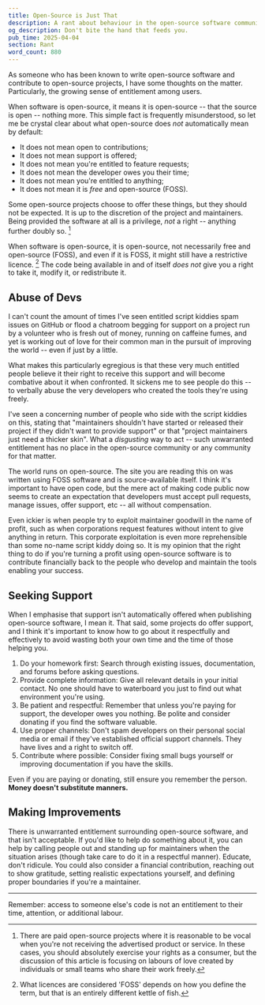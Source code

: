 ```yaml
---
title: Open-Source is Just That
description: A rant about behaviour in the open-source software community focussing on user entitlement at the expense of developer wellbeing.
og_description: Don't bite the hand that feeds you.
pub_time: 2025-04-04
section: Rant
word_count: 880
---
```


As someone who has been known to write open-source software and contribute to open-source projects, I have some thoughts on the matter. Particularly, the growing sense of entitlement among users.

When software is open-source, it means it is open-source -- that the source is open -- nothing more. This simple fact is frequently misunderstood, so let me be crystal clear about what open-source does *not* automatically mean by default:

- It does not mean open to contributions;
- It does not mean support is offered;
- It does not mean you're entitled to feature requests;
- It does not mean the developer owes you their time;
- It does not mean you're entitled to anything;
- It does not mean it is _free_ and open-source (FOSS).

Some open-source projects choose to offer these things, but they should not be expected. It is up to the discretion of the project and maintainers. Being provided the software at all is a privilege, _not_ a right -- anything further doubly so. [^1]

When software is open-source, it is open-source, not necessarily free and open-source (FOSS), and even if it is FOSS, it might still have a restrictive licence. [^2] The code being available in and of itself _does not_ give you a right to take it, modify it, or redistribute it.

## Abuse of Devs

I can't count the amount of times I've seen entitled script kiddies spam issues on GitHub or flood a chatroom begging for support on a project run by a volunteer who is fresh out of money, running on caffeine fumes, and yet is working out of love for their common man in the pursuit of improving the world -- even if just by a little.

What makes this particularly egregious is that these very much entitled people believe it their right to receive this support and will become combative about it when confronted. It sickens me to see people do this -- to verbally abuse the very developers who created the tools they're using freely.

I've seen a concerning number of people who side with the script kiddies on this, stating that "maintainers shouldn't have started or released their project if they didn't want to provide support" or that "project maintainers just need a thicker skin". What a _disgusting_ way to act -- such unwarranted entitlement has no place in the open-source community or any community for that matter.

The world runs on open-source. The site you are reading this on was written using FOSS software and is source-available itself. I think it's important to have open code, but the mere act of making code public now seems to create an expectation that developers must accept pull requests, manage issues, offer support, etc -- all without compensation.

Even ickier is when people try to exploit maintainer goodwill in the name of profit, such as when corporations request features without intent to give anything in return. This corporate exploitation is even more reprehensible than some no-name script kiddy doing so. It is my opinion that the right thing to do if you're turning a profit using open-source software is to contribute financially back to the people who develop and maintain the tools enabling your success.

## Seeking Support

When I emphasise that support isn't automatically offered when publishing open-source software, I mean it. That said, some projects do offer support, and I think it's important to know how to go about it respectfully and effectively to avoid wasting both your own time and the time of those helping you.

1. Do your homework first: Search through existing issues, documentation, and forums before asking questions.
2. Provide complete information: Give all relevant details in your initial contact. No one should have to waterboard you just to find out what environment you're using.
3. Be patient and respectful: Remember that unless you're paying for support, the developer owes you nothing. Be polite and consider donating if you find the software valuable.
4. Use proper channels: Don't spam developers on their personal social media or email if they've established official support channels. They have lives and a right to switch off.
5. Contribute where possible: Consider fixing small bugs yourself or improving documentation if you have the skills.

Even if you are paying or donating, still ensure you remember the person. **Money doesn't substitute manners.**

## Making Improvements

There is unwarranted entitlement surrounding open-source software, and that isn't acceptable. If you'd like to help do something about it, you can help by calling people out and standing up for maintainers when the situation arises (though take care to do it in a respectful manner). Educate, don't ridicule. You could also consider a financial contribution, reaching out to show gratitude, setting realistic expectations yourself, and defining proper boundaries if you're a maintainer.

---

Remember: access to someone else's code is not an entitlement to their time, attention, or additional labour.

[^1]: There are paid open-source projects where it is reasonable to be vocal when you're not receiving the advertised product or service. In these cases, you should absolutely exercise your rights as a consumer, but the discussion of this article is focusing on labours of love created by individuals or small teams who share their work freely.

[^2]: What licences are considered 'FOSS' depends on how you define the term, but that is an entirely different kettle of fish.
